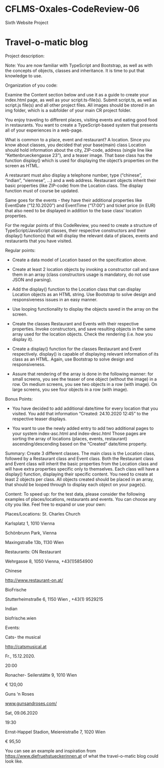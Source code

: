 # CFLMS-Oxales-CodeReview-06

Sixth Website Project
# Travel-o-matic blog

Project description:

Note: You are now familiar with TypeScript and Bootstrap, as well as with the concepts of objects, classes and inheritance. It is time to put that knowledge to use.

Organization of you code:

Examine the Content section below and use it as a guide to create your index.html page, as well as your script.ts-file(s). 
Submit script.ts, as well as script.js file(s) and all other project files.
All images should be stored in an img folder, which is a subfolder of your main CR project folder.

You enjoy traveling to different places, visiting events and eating good food in restaurants. You want to create a TypeScript-based system that presents all of your experiences in a web-page.


What is common to a place, event and restaurant? A location. Since you know about classes, you decided that your base(main) class Location should hold information about the city, ZIP-code, address (single line like “Kettenbrueckengasse 23”), and a teaser image. That base class has the function display() which is used for displaying the object’s properties on the screen as HTML.


A restaurant must also display a telephone number, type (“chinese”, “indian”, “viennese”, …)  and a web address. Restaurant objects inherit their basic properties (like ZIP-code) from the Location class. The display function must of course be updated.   


Same goes for the events - they have their additional properties like EventDate (“12.10.2020”) and EventTime (“17:00”) and ticket price (in EUR) that also need to be displayed in addition to the base class’ location properties.   


For the regular points of this CodeReview, you need to create a structure of TypeScript/JavaScript classes, their respective constructors and their display() function(s) that will display the relevant data of places, events and restaurants that you have visited.


Regular points:

- Create a data model of Location based on the specification above.

- Create at least 2 location objects by invoking a constructor call and save them in an array (class constructors usage is mandatory, do not use JSON and parsing).

- Add the display() function to the Location class that can display Location objects as an HTML string. Use Bootstrap to solve design and responsiveness issues in an easy manner.

- Use looping functionality to display the objects saved in the array on the screen.

- Create the classes Restaurant and Events with their respective properties. Invoke constructors, and save resulting objects in the same array used for the location objects. Check the rendering (i.e. how you display it).  

- Create a display() function for the classes Restaurant and Event respectively. display() is capable of displaying relevant information of its class as an HTML. Again, use Bootstrap to solve design and responsiveness.

- Assure that rendering of the array is done in the following manner: for small screens, you see the teaser of one object (without the image) in a row. On medium screens, you see two objects in a row (with image). On large screens, you see four objects in a row (with image).


Bonus Points:
- You have decided to add additional date/time for every location that you visited. You add that information “Created: 24.10.2020 12:45” to the respective teaser displays.

-  You want to use the newly added entry to add two additional pages to your system index-asc.html  and index-desc.html Those pages are sorting the array of locations (places, events, restaurant) ascending/descending based on the “Created” date/time property.


Summary: Create 3 different classes. The main class is the Location class, followed by a Restaurant class and Event class. Both the Restaurant class and Event class will inherit the basic properties from the Location class and will have extra properties specific only to themselves. Each class will have a display() function, displaying their specific content. You need to create at least 2 objects per class. All objects created should be placed in an array, that should be looped through to display each object on your page(s). 


Content:
To speed up: for the test data, please consider the following examples of places/locations, restaurants and events. You can choose any city you like. Feel free to expand or use your own:



Places/Locations:
St. Charles Church

Karlsplatz 1, 1010 Vienna

Schönbrunn Park, Vienna

Maxingstraße 13b, 1130 Wien



Restaurants:
ON Restaurant

Wehrgasse 8, 1050 Vienna, +43(1)5854900

Chinese

http://www.restaurant-on.at/


BioFrische

Stutterheimstraße 6, 1150 Wien ,  +43(1) 9529215

Indian

biofrische.wien


Events:

Cats- the musical

http://catsmusical.at

Fr., 15.12.2020. 

20:00

Ronacher- Seilerstätte 9, 1010 Wien

€ 120,00


Guns ‘n Roses

www.gunsandroses.com/

Sat, 09.06.2020 

19:30

Ernst-Happel Stadion, Meiereistraße 7, 1020 Wien

€ 95,50


You can see an example and inspiration from https://www.diefruehstueckerinnen.at of what the travel-o-matic blog could look like.
